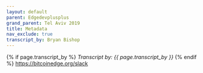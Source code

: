 ```yaml
---
layout: default
parent: Edgedevplusplus
grand_parent: Tel Aviv 2019
title: Metadata
nav_exclude: true
transcript_by: Bryan Bishop
---
```


{% if page.transcript_by %} <i>Transcript by:
{{ page.transcript_by }}</i> {% endif %} <https://bitcoinedge.org/slack>
